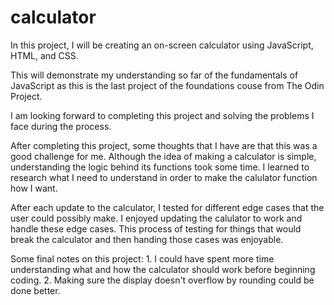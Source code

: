 # calculator
In this project, I will be creating an on-screen calculator using JavaScript, HTML, and CSS.

This will demonstrate my understanding so far of the fundamentals of JavaScript as this is the last project of the foundations couse from The Odin Project.

I am looking forward to completing this project and solving the problems I face during the process.

After completing this project, some thoughts that I have are that this was a good challenge for me. Although the idea of making a calculator is simple, understanding the logic behind its functions took some time. I learned to research what I need to understand in order to make the calulator function how I want.

After each update to the calculator, I tested for different edge cases that the user could possibly make. I enjoyed updating the calulator to work and handle these edge cases. This process of testing for things that would break the calculator and then handing those cases was enjoyable.

Some final notes on this project:
    1. I could have spent more time understanding what and how the calculator should work   before beginning coding.
    2. Making sure the display doesn't overflow by rounding could be done better.
